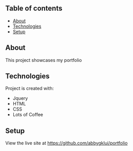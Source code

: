 ## Table of contents
* [About](#About)
* [Technologies](#technologies)
* [Setup](#setup)

## About
This project showcases my portfolio
	
## Technologies
Project is created with:
* Jquery
* HTML
* CSS
* Lots of Coffee
	
## Setup
View the live site at https://github.com/abbygklui/portfolio
